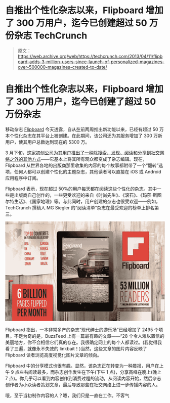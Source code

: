 # 自推出个性化杂志以来，Flipboard 增加了 300 万用户，迄今已创建超过 50 万份杂志 TechCrunch

> 原文：<https://web.archive.org/web/https://techcrunch.com/2013/04/11/flipboard-adds-3-million-users-since-launch-of-personalized-magazines-over-500000-magazines-created-to-date/>

# 自推出个性化杂志以来，Flipboard 增加了 300 万用户，迄今已创建了超过 50 万份杂志

移动杂志 [Flipboard](https://web.archive.org/web/20221226015612/http://flipboard.com/) 今天透露，自从[在](https://web.archive.org/web/20221226015612/https://techcrunch.com/2013/03/26/the-new-flipboard-lets-you-create-your-own-mobile-magazine-adds-search-etsy-and-more/)前两周推出新功能以来，已经有超过 50 万本个性化杂志在其平台上被创建。在此期间，该公司还为其服务增加了 300 万新用户，使其用户总数达到现在的 5300 万。

3 月下旬，[这家初创公司为其用户推出了一种除搜索、发现、阅读和分享到社交网络之外的其他方式](https://web.archive.org/web/20221226015612/https://techcrunch.com/2013/03/26/the-new-flipboard-lets-you-create-your-own-mobile-magazine-adds-search-etsy-and-more/)——它基本上将其所有观众都变成了杂志编辑。现在，Flipboard 从世界各地的出版商那里收集的内容的每个故事都附带了一个“翻转”选项，任何人都可以创建个性化的主题杂志，其他读者可以直接在 iOS 或 Android 应用程序中订阅。

Flipboard 表示，现在超过 50%的用户每天都在阅读这些个性化的杂志。其中一些是出版商自己创作的，一些更受欢迎的来自《时尚先生》、《滚石》、《玛莎·斯图尔特生活》、《国家地理》等。与此同时，用户创建的杂志也很受欢迎——例如，TechCrunch 撰稿人 MG Siegler 的“阅读清单”杂志在最受欢迎的榜单上排名第三。

[![Blog_Image_Half_Million](img/2f993a933f77f20a8becc64509b9efbe.png)](https://web.archive.org/web/20221226015612/https://techcrunch.com/2013/04/11/flipboard-adds-3-million-users-since-launch-of-personalized-magazines-over-500000-magazines-created-to-date/blog_image_half_million/)

Flipboard 指出，一本非常多产的杂志“现代绅士的游乐场”已经增加了 2495 个项目。不足为奇的是，BuzzFeed 上有一篇最有趣的文章——“28 个令人难以置信的美丽地方，你不会相信它们真的存在。我很确定网上的每个人都读过。(我觉得我看了三遍，就像永不失效的 linkbait！)当然，这些文章的图片内容反映了 Flipboard 读者浏览高度视觉化图片文章的倾向。

Flipboard 中的分享模式也很有趣。显然，该杂志正在转变为一种晨报，用户在上午 9 点左右阅读最多，而杂志创作发生在下午(下午 1 点)，分享高峰在晚上(晚上 7 点)。你几乎可以看到内容创作到消费过程的流动，从阅读内容开始，然后杂志创作者为小众读者策划文章，最后导致那些在社交网络上进一步传播内容的人。

哦，至于当初制作内容的人？嗯，我们只是一直在工作。不客气